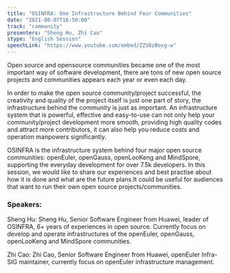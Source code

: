 ```yaml
---
title: "OSINFRA: One Infrastructure Behind Four Communities"
date: "2021-08-07T16:50:00" 
track: "community"
presenters: "Sheng Hu, Zhi Cao"
stype: "English Session"
speechLink: "https://www.youtube.com/embed/ZZS8zBoxg-w"
---
```

Open source and opensource communities became one of the most important way of software development, there are tons of new open source projects and communities appears each year or even each day. 
 

 In order to make the open source community/project successful, the creativity and quality of the project itself is just one part of story, the infrastructure behind the community is just as important. An infrastructure system that is powerful, effective and easy-to-use can not only help your community/project development more smooth, providing high quality codes and attract more contributors, it can also help you reduce costs and operation manpowers significantly.
 

 OSINFRA is the infrastructure system behind four major open source communities: openEuler, openGauss, openLooKeng and MindSpore, supporting the everyday development for over 7.5k developers. In this session, we would like to share our experiences and best practise about how it is done and what are the future plans.It could be useful for audiences that want to run their own open source projects/communities.
 ### Speakers: 
 Sheng Hu: Sheng Hu, Senior Software Engineer from Huawei, leader of OSINFRA, 6+ years of experiences in open source. Currently focus on develop and operate infrastructures of the openEuler, openGauss, openLooKeng and MindSpore communities.

Zhi Cao: Zhi Cao, Senior Software Engineer from Huawei, openEuler Infra-SIG maintainer, currently focus on openEuler infrastructure management.